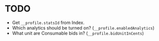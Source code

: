 # TODO

 * Get `__profile.statsId` from Index.
 * Which analytics should be turned on? (`__profile.enabledAnalytics`)
 * What unit are Consumable bids in? (`__profile.bidUnitInCents`)